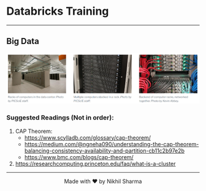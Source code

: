 # Databricks Training

---


## Big Data

![alt text](assets/images/cluster_racks.png)


### Suggested Readings (Not in order):
1. CAP Theorem:
    - https://www.scylladb.com/glossary/cap-theorem/
    - https://medium.com/@ngneha090/understanding-the-cap-theorem-balancing-consistency-availability-and-partition-cb11c2b97e2b
    - https://www.bmc.com/blogs/cap-theorem/
2. https://researchcomputing.princeton.edu/faq/what-is-a-cluster

---

<div align="center">
Made with ❤️ by Nikhil Sharma
</div>
